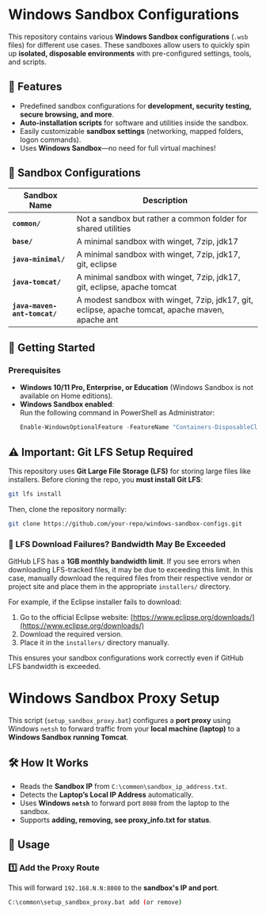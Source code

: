 # Windows Sandbox Configurations

This repository contains various **Windows Sandbox configurations** (`.wsb` files) for different use cases. These sandboxes allow users to quickly spin up **isolated, disposable environments** with pre-configured settings, tools, and scripts.

## 📌 Features
- Predefined sandbox configurations for **development, security testing, secure browsing, and more**.
- **Auto-installation scripts** for software and utilities inside the sandbox.
- Easily customizable **sandbox settings** (networking, mapped folders, logon commands).
- Uses **Windows Sandbox**—no need for full virtual machines!

## 📂 Sandbox Configurations
| Sandbox Name           | Description |
|------------------------|-------------|
| **`common/`**          | Not a sandbox but rather a common folder for shared utilities |
| **`base/`**            | A minimal sandbox with winget, 7zip, jdk17 |
| **`java-minimal/`**    | A minimal sandbox with winget, 7zip, jdk17, git, eclipse |
| **`java-tomcat/`**    | A minimal sandbox with winget, 7zip, jdk17, git, eclipse, apache tomcat|
| **`java-maven-ant-tomcat/`**    | A modest sandbox with winget, 7zip, jdk17, git, eclipse, apache tomcat, apache maven, apache ant|

## 🚀 Getting Started
### **Prerequisites**
- **Windows 10/11 Pro, Enterprise, or Education** (Windows Sandbox is not available on Home editions).
- **Windows Sandbox enabled**:  
  Run the following command in PowerShell as Administrator:
  ```powershell
  Enable-WindowsOptionalFeature -FeatureName "Containers-DisposableClientVM" -Online -NoRestart

## ⚠️ Important: Git LFS Setup Required

This repository uses **Git Large File Storage (LFS)** for storing large files like installers. Before cloning the repo, you **must install Git LFS**:

```bash
git lfs install
```

Then, clone the repository normally:

```bash
git clone https://github.com/your-repo/windows-sandbox-configs.git
```

### 🛑 LFS Download Failures? Bandwidth May Be Exceeded
GitHub LFS has a **1GB monthly bandwidth limit**. If you see errors when downloading LFS-tracked files, it may be due to exceeding this limit. In this case, manually download the required files from their respective vendor or project site and place them in the appropriate `installers/` directory.

For example, if the Eclipse installer fails to download:
1. Go to the official Eclipse website: [https://www.eclipse.org/downloads/](https://www.eclipse.org/downloads/)
2. Download the required version.
3. Place it in the `installers/` directory manually.

This ensures your sandbox configurations work correctly even if GitHub LFS bandwidth is exceeded.

# Windows Sandbox Proxy Setup

This script (`setup_sandbox_proxy.bat`) configures a **port proxy** using Windows `netsh` to forward traffic from your **local machine (laptop)** to a **Windows Sandbox running Tomcat**.

## 🛠️ How It Works
- Reads the **Sandbox IP** from `C:\common\sandbox_ip_address.txt`.
- Detects the **Laptop’s Local IP Address** automatically.
- Uses **Windows `netsh`** to forward port `8080` from the laptop to the sandbox.
- Supports **adding, removing, see proxy_info.txt for status**.

## 🚀 Usage

### **1️⃣ Add the Proxy Route**
This will forward `192.168.N.N:8080` to the **sandbox's IP and port**.
```sh
C:\common\setup_sandbox_proxy.bat add (or remove)
